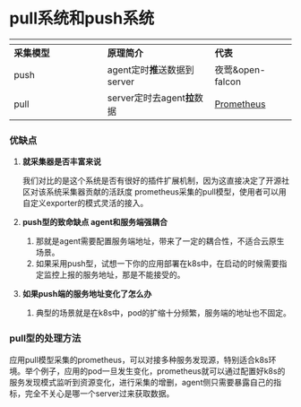 # pull系统和push系统

<table data-header-hidden><thead><tr><th width="151"></th><th></th><th></th></tr></thead><tbody><tr><td><strong>采集模型</strong></td><td><strong>原理简介</strong></td><td><strong>代表</strong></td></tr><tr><td>push</td><td>agent定时<strong>推</strong>送数据到server</td><td>夜莺&#x26;open-falcon</td></tr><tr><td>pull</td><td>server定时去agent<strong>拉</strong>数据</td><td><a href="https://y04h4pmzvxx.feishu.cn/wiki/Abj4wq102i3zL8knen5cPMXfnHh">Prometheus</a></td></tr></tbody></table>

### 优缺点

1.  **就采集器是否丰富来说**

    我们对比的是这个系统是否有很好的插件扩展机制，因为这直接决定了开源社区对该系统采集器贡献的活跃度  prometheus采集的pull模型，使用者可以用自定义exporter的模式灵活的接入。
2. **push型的致命缺点 agent和服务端强耦合**
   1. 那就是agent需要配置服务端地址，带来了一定的耦合性，不适合云原生场景。
   2. 如果采用push型，试想一下你的应用部署在k8s中，在启动的时候需要指定监控上报的服务地址，那是不能接受的。
3. **如果push端的服务地址变化了怎么办**
   1. 典型的场景就是在k8s中，pod的扩缩十分频繁，服务端的地址也不固定。

### **pull型的处理方法**

应用pull模型采集的prometheus，可以对接多种服务发现源，特别适合k8s环境。举个例子，应用的pod一旦发生变化，prometheus就可以通过配置好k8s的服务发现模式监听到资源变化，进行采集的增删，agent侧只需要暴露自己的指标，完全不关心是哪一个server过来获取数据。
